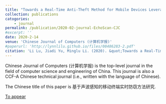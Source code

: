 ```yaml
---
title: "Towards a Real-Time Anti-Theft Method for Mobile Devices Leveraging Acoustic Sensing"
collection: publications
catogories: 
    - journal
permalink: /publication/2020-02-journal-EchoScan-CJC
#excerpt: ''
date: 2020-2-14
venue: 'Chinese Journal of Computers (计算机学报)'
#paperurl: 'http://lynnlilu.github.io/files/08486283-2.pdf'
citation: 'Li Lu, Jiadi Yu, Minglu Li. (2020). &quot;Towards a Real-Time Anti-Theft Method for Mobile Devices Leveraging Acoustic Sensing.&quot; <i>Chinese Journal of Computers</i>. to appear.'
---
```


Chinese Journal of Computers (计算机学报) is the top-level journal in the field of computer science and engineering of China. This journal is also a CCF-A Chinese technical journal (i.e., written with the language of Chinese). 

The Chinese title of this paper is 基于声波感知的移动终端实时防窃方法研究. 

[To appear](https://)

